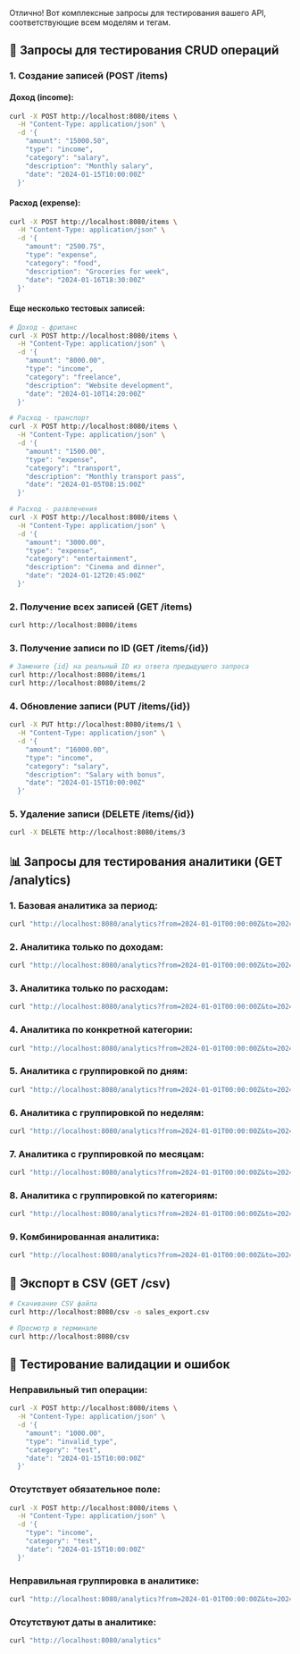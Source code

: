 Отлично! Вот комплексные запросы для тестирования вашего API, соответствующие всем моделям и тегам.

## **🚀 Запросы для тестирования CRUD операций**

### **1. Создание записей (POST /items)**

#### **Доход (income):**
```bash
curl -X POST http://localhost:8080/items \
  -H "Content-Type: application/json" \
  -d '{
    "amount": "15000.50",
    "type": "income",
    "category": "salary",
    "description": "Monthly salary",
    "date": "2024-01-15T10:00:00Z"
  }'
```

#### **Расход (expense):**
```bash
curl -X POST http://localhost:8080/items \
  -H "Content-Type: application/json" \
  -d '{
    "amount": "2500.75",
    "type": "expense", 
    "category": "food",
    "description": "Groceries for week",
    "date": "2024-01-16T18:30:00Z"
  }'
```

#### **Еще несколько тестовых записей:**
```bash
# Доход - фриланс
curl -X POST http://localhost:8080/items \
  -H "Content-Type: application/json" \
  -d '{
    "amount": "8000.00",
    "type": "income",
    "category": "freelance",
    "description": "Website development",
    "date": "2024-01-10T14:20:00Z"
  }'

# Расход - транспорт
curl -X POST http://localhost:8080/items \
  -H "Content-Type: application/json" \
  -d '{
    "amount": "1500.00",
    "type": "expense",
    "category": "transport",
    "description": "Monthly transport pass",
    "date": "2024-01-05T08:15:00Z"
  }'

# Расход - развлечения
curl -X POST http://localhost:8080/items \
  -H "Content-Type: application/json" \
  -d '{
    "amount": "3000.00", 
    "type": "expense",
    "category": "entertainment",
    "description": "Cinema and dinner",
    "date": "2024-01-12T20:45:00Z"
  }'
```

### **2. Получение всех записей (GET /items)**
```bash
curl http://localhost:8080/items
```

### **3. Получение записи по ID (GET /items/{id})**
```bash
# Замените {id} на реальный ID из ответа предыдущего запроса
curl http://localhost:8080/items/1
curl http://localhost:8080/items/2
```

### **4. Обновление записи (PUT /items/{id})**
```bash
curl -X PUT http://localhost:8080/items/1 \
  -H "Content-Type: application/json" \
  -d '{
    "amount": "16000.00",
    "type": "income",
    "category": "salary",
    "description": "Salary with bonus",
    "date": "2024-01-15T10:00:00Z"
  }'
```

### **5. Удаление записи (DELETE /items/{id})**
```bash
curl -X DELETE http://localhost:8080/items/3
```

## **📊 Запросы для тестирования аналитики (GET /analytics)**

### **1. Базовая аналитика за период:**
```bash
curl "http://localhost:8080/analytics?from=2024-01-01T00:00:00Z&to=2024-01-31T23:59:59Z"
```

### **2. Аналитика только по доходам:**
```bash
curl "http://localhost:8080/analytics?from=2024-01-01T00:00:00Z&to=2024-01-31T23:59:59Z&type=income"
```

### **3. Аналитика только по расходам:**
```bash
curl "http://localhost:8080/analytics?from=2024-01-01T00:00:00Z&to=2024-01-31T23:59:59Z&type=expense"
```

### **4. Аналитика по конкретной категории:**
```bash
curl "http://localhost:8080/analytics?from=2024-01-01T00:00:00Z&to=2024-01-31T23:59:59Z&category=food"
```

### **5. Аналитика с группировкой по дням:**
```bash
curl "http://localhost:8080/analytics?from=2024-01-01T00:00:00Z&to=2024-01-31T23:59:59Z&group_by=day"
```

### **6. Аналитика с группировкой по неделям:**
```bash
curl "http://localhost:8080/analytics?from=2024-01-01T00:00:00Z&to=2024-01-31T23:59:59Z&group_by=week"
```

### **7. Аналитика с группировкой по месяцам:**
```bash
curl "http://localhost:8080/analytics?from=2024-01-01T00:00:00Z&to=2024-01-31T23:59:59Z&group_by=month"
```

### **8. Аналитика с группировкой по категориям:**
```bash
curl "http://localhost:8080/analytics?from=2024-01-01T00:00:00Z&to=2024-01-31T23:59:59Z&group_by=category"
```

### **9. Комбинированная аналитика:**
```bash
curl "http://localhost:8080/analytics?from=2024-01-01T00:00:00Z&to=2024-01-31T23:59:59Z&type=expense&group_by=category"
```

## **📁 Экспорт в CSV (GET /csv)**
```bash
# Скачивание CSV файла
curl http://localhost:8080/csv -o sales_export.csv

# Просмотр в терминале
curl http://localhost:8080/csv
```

## **🎯 Тестирование валидации и ошибок**

### **Неправильный тип операции:**
```bash
curl -X POST http://localhost:8080/items \
  -H "Content-Type: application/json" \
  -d '{
    "amount": "1000.00",
    "type": "invalid_type",
    "category": "test",
    "date": "2024-01-15T10:00:00Z"
  }'
```

### **Отсутствует обязательное поле:**
```bash
curl -X POST http://localhost:8080/items \
  -H "Content-Type: application/json" \
  -d '{
    "type": "income",
    "category": "test",
    "date": "2024-01-15T10:00:00Z"
  }'
```

### **Неправильная группировка в аналитике:**
```bash
curl "http://localhost:8080/analytics?from=2024-01-01T00:00:00Z&to=2024-01-31T23:59:59Z&group_by=invalid_group"
```

### **Отсутствуют даты в аналитике:**
```bash
curl "http://localhost:8080/analytics"
```
